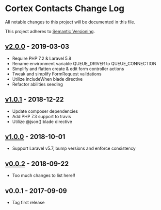 # Cortex Contacts Change Log

All notable changes to this project will be documented in this file.

This project adheres to [Semantic Versioning](CONTRIBUTING.md).


## [v2.0.0] - 2019-03-03
- Require PHP 7.2 & Laravel 5.8
- Rename environment variable QUEUE_DRIVER to QUEUE_CONNECTION
- Simplify and flatten create & edit form controller actions
- Tweak and simplify FormRequest validations
- Utilize includeWhen blade directive
- Refactor abilities seeding

## [v1.0.1] - 2018-12-22
- Update composer dependencies
- Add PHP 7.3 support to travis
- Utilize @json() blade directive

## [v1.0.0] - 2018-10-01
- Support Laravel v5.7, bump versions and enforce consistency

## [v0.0.2] - 2018-09-22
- Too much changes to list here!!

## v0.0.1 - 2017-09-09
- Tag first release

[v2.0.0]: https://github.com/rinvex/cortex-contacts/compare/v1.0.1...v2.0.0
[v1.0.1]: https://github.com/rinvex/cortex-contacts/compare/v1.0.0...v1.0.1
[v1.0.0]: https://github.com/rinvex/cortex-contacts/compare/v0.0.2...v1.0.0
[v0.0.2]: https://github.com/rinvex/cortex-contacts/compare/v0.0.1...v0.0.2
